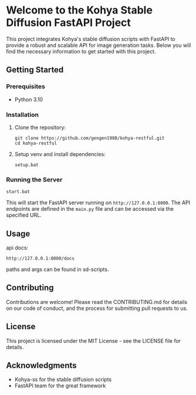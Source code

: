 # Welcome to the Kohya Stable Diffusion FastAPI Project

This project integrates Kohya's stable diffusion scripts with FastAPI to provide a robust and scalable API for image generation tasks. Below you will find the necessary information to get started with this project.

## Getting Started

### Prerequisites

- Python 3.10

### Installation

1. Clone the repository:
   ```
   git clone https://github.com/gengen1988/kohya-restful.git
   cd kohya-restful
   ```

2. Setup venv and install dependencies:
   ```
   setup.bat
   ```

### Running the Server

   ```
   start.bat
   ```

This will start the FastAPI server running on `http://127.0.0.1:8000`. The API endpoints are defined in the `main.py` file and can be accessed via the specified URL.

## Usage

api docs:

```
http://127.0.0.1:8000/docs
```

paths and args can be found in sd-scripts.

## Contributing

Contributions are welcome! Please read the CONTRIBUTING.md for details on our code of conduct, and the process for submitting pull requests to us.

## License

This project is licensed under the MIT License - see the LICENSE file for details.

## Acknowledgments

- Kohya-ss for the stable diffusion scripts
- FastAPI team for the great framework
